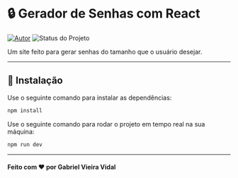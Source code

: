 # 🔒 Gerador de Senhas com React

[![Autor](https://img.shields.io/badge/Autor-Gabriel%20Vieira%20Vidal-blue)](https://www.linkedin.com/in/gabrielvvidal/)
![Status do Projeto](https://img.shields.io/badge/Status-Concluído-brightgreen)

Um site feito para gerar senhas do tamanho que o usuário desejar.

---

## 🔧 Instalação

Use o seguinte comando para instalar as dependências:

```bash
npm install
```

Use o seguinte comando para rodar o projeto em tempo real na sua máquina:

```bash
npm run dev
```

---

#### Feito com ❤️ por Gabriel Vieira Vidal
